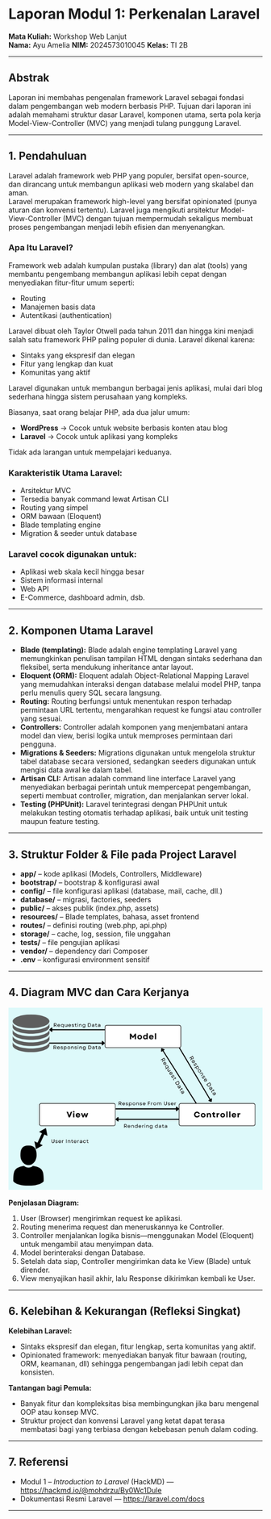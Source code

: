 # Laporan Modul 1: Perkenalan Laravel  
**Mata Kuliah:** Workshop Web Lanjut  
**Nama:** Ayu Amelia
**NIM:** 2024573010045
**Kelas:** TI 2B  

---

## Abstrak  
Laporan ini membahas pengenalan framework Laravel sebagai fondasi dalam pengembangan web modern berbasis PHP. Tujuan dari laporan ini adalah memahami struktur dasar Laravel, komponen utama, serta pola kerja Model-View-Controller (MVC) yang menjadi tulang punggung Laravel.  

---

## 1. Pendahuluan  
Laravel adalah framework web PHP yang populer, bersifat open-source, dan dirancang untuk membangun aplikasi web modern yang skalabel dan aman.  
Laravel merupakan framework high-level yang bersifat opinionated (punya aturan dan konvensi tertentu). Laravel juga mengikuti arsitektur Model-View-Controller (MVC) dengan tujuan mempermudah sekaligus membuat proses pengembangan menjadi lebih efisien dan menyenangkan.  

### Apa Itu Laravel?  
Framework web adalah kumpulan pustaka (library) dan alat (tools) yang membantu pengembang membangun aplikasi lebih cepat dengan menyediakan fitur-fitur umum seperti:  
- Routing  
- Manajemen basis data  
- Autentikasi (authentication)  

Laravel dibuat oleh Taylor Otwell pada tahun 2011 dan hingga kini menjadi salah satu framework PHP paling populer di dunia. Laravel dikenal karena:  
- Sintaks yang ekspresif dan elegan  
- Fitur yang lengkap dan kuat  
- Komunitas yang aktif  

Laravel digunakan untuk membangun berbagai jenis aplikasi, mulai dari blog sederhana hingga sistem perusahaan yang kompleks.  

Biasanya, saat orang belajar PHP, ada dua jalur umum:  
- **WordPress** → Cocok untuk website berbasis konten atau blog  
- **Laravel** → Cocok untuk aplikasi yang kompleks  

Tidak ada larangan untuk mempelajari keduanya. 

### Karakteristik Utama Laravel:
- Arsitektur MVC
- Tersedia banyak command lewat Artisan CLI
- Routing yang simpel
- ORM bawaan (Eloquent)
- Blade templating engine
- Migration & seeder untuk database

### Laravel cocok digunakan untuk:
- Aplikasi web skala kecil hingga besar
- Sistem informasi internal
- Web API
- E-Commerce, dashboard admin, dsb.

---

## 2. Komponen Utama Laravel  
- **Blade (templating):** Blade adalah engine templating Laravel yang memungkinkan penulisan tampilan HTML dengan sintaks sederhana dan fleksibel, serta mendukung inheritance antar layout.  
- **Eloquent (ORM):** Eloquent adalah Object-Relational Mapping Laravel yang memudahkan interaksi dengan database melalui model PHP, tanpa perlu menulis query SQL secara langsung.  
- **Routing:** Routing berfungsi untuk menentukan respon terhadap permintaan URL tertentu, mengarahkan request ke fungsi atau controller yang sesuai.  
- **Controllers:** Controller adalah komponen yang menjembatani antara model dan view, berisi logika untuk memproses permintaan dari pengguna.  
- **Migrations & Seeders:** Migrations digunakan untuk mengelola struktur tabel database secara versioned, sedangkan seeders digunakan untuk mengisi data awal ke dalam tabel.  
- **Artisan CLI:** Artisan adalah command line interface Laravel yang menyediakan berbagai perintah untuk mempercepat pengembangan, seperti membuat controller, migration, dan menjalankan server lokal.  
- **Testing (PHPUnit):** Laravel terintegrasi dengan PHPUnit untuk melakukan testing otomatis terhadap aplikasi, baik untuk unit testing maupun feature testing.  

---

## 3. Struktur Folder & File pada Project Laravel  
- **app/** – kode aplikasi (Models, Controllers, Middleware)  
- **bootstrap/** – bootstrap & konfigurasi awal  
- **config/** – file konfigurasi aplikasi (database, mail, cache, dll.)  
- **database/** – migrasi, factories, seeders  
- **public/** – akses publik (index.php, assets)  
- **resources/** – Blade templates, bahasa, asset frontend  
- **routes/** – definisi routing (web.php, api.php)  
- **storage/** – cache, log, session, file unggahan  
- **tests/** – file pengujian aplikasi  
- **vendor/** – dependency dari Composer  
- **.env** – konfigurasi environment sensitif  

---
    
## 4. Diagram MVC dan Cara Kerjanya  

![Diagram MVC](gambar/img.png)  

**Penjelasan Diagram:**  
1. User (Browser) mengirimkan request ke aplikasi.  
2. Routing menerima request dan meneruskannya ke Controller.  
3. Controller menjalankan logika bisnis—menggunakan Model (Eloquent) untuk mengambil atau menyimpan data.  
4. Model berinteraksi dengan Database.  
5. Setelah data siap, Controller mengirimkan data ke View (Blade) untuk dirender.  
6. View menyajikan hasil akhir, lalu Response dikirimkan kembali ke User.  

---

## 6. Kelebihan & Kekurangan (Refleksi Singkat)  
**Kelebihan Laravel:**  
- Sintaks ekspresif dan elegan, fitur lengkap, serta komunitas yang aktif.  
- Opinionated framework: menyediakan banyak fitur bawaan (routing, ORM, keamanan, dll) sehingga pengembangan jadi lebih cepat dan konsisten.  

**Tantangan bagi Pemula:**  
- Banyak fitur dan kompleksitas bisa membingungkan jika baru mengenal OOP atau konsep MVC.  
- Struktur project dan konvensi Laravel yang ketat dapat terasa membatasi bagi yang terbiasa dengan kebebasan penuh dalam coding.  

---

## 7. Referensi  
- Modul 1 – *Introduction to Laravel* (HackMD) — https://hackmd.io/@mohdrzu/By0Wc1Dule  
- Dokumentasi Resmi Laravel — https://laravel.com/docs  

---
